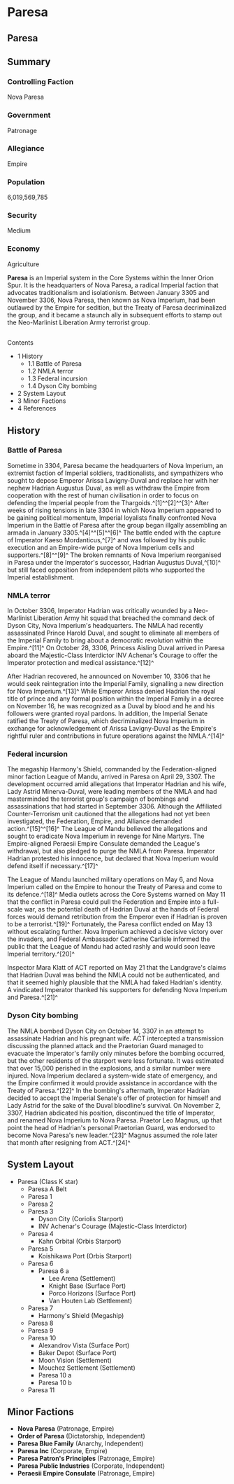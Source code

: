 # Paresa
## Paresa

		

## Summary

### Controlling Faction

Nova Paresa

### Government

Patronage

### Allegiance

Empire

### Population

6,019,569,785

### Security

Medium

### Economy

Agriculture

**Paresa** is an Imperial system in the Core Systems within the Inner Orion Spur. It is the headquarters of Nova Paresa, a radical Imperial faction that advocates traditionalism and isolationism. Between January 3305 and November 3306, Nova Paresa, then known as Nova Imperium, had been outlawed by the Empire for sedition, but the Treaty of Paresa decriminalized the group, and it became a staunch ally in subsequent efforts to stamp out the Neo-Marlinist Liberation Army terrorist group.

## 

Contents

- 1 History
    - 1.1 Battle of Paresa
    - 1.2 NMLA terror
    - 1.3 Federal incursion
    - 1.4 Dyson City bombing
- 2 System Layout
- 3 Minor Factions
- 4 References

## History

### Battle of Paresa

Sometime in 3304, Paresa became the headquarters of Nova Imperium, an extremist faction of Imperial soldiers, traditionalists, and sympathizers who sought to depose Emperor Arissa Lavigny-Duval and replace her with her nephew Hadrian Augustus Duval, as well as withdraw the Empire from cooperation with the rest of human civilisation in order to focus on defending the Imperial people from the Thargoids.^[1]^^[2]^^[3]^ After weeks of rising tensions in late 3304 in which Nova Imperium appeared to be gaining political momentum, Imperial loyalists finally confronted Nova Imperium in the Battle of Paresa after the group began illgally assembling an armada in January 3305.^[4]^^[5]^^[6]^ The battle ended with the capture of Imperator Kaeso Mordanticus,^[7]^ and was followed by his public execution and an Empire-wide purge of Nova Imperium cells and supporters.^[8]^^[9]^ The broken remnants of Nova Imperium reorganised in Paresa under the Imperator's successor, Hadrian Augustus Duval,^[10]^ but still faced opposition from independent pilots who supported the Imperial establishment.

### NMLA terror

In October 3306, Imperator Hadrian was critically wounded by a Neo-Marlinist Liberation Army hit squad that breached the command deck of Dyson City, Nova Imperium's headquarters. The NMLA had recently assassinated Prince Harold Duval, and sought to eliminate all members of the Imperial Family to bring about a democratic revolution within the Empire.^[11]^ On October 28, 3306, Princess Aisling Duval arrived in Paresa aboard the Majestic-Class Interdictor INV Achenar's Courage to offer the Imperator protection and medical assistance.^[12]^

After Hadrian recovered, he announced on November 10, 3306 that he would seek reintegration into the Imperial Family, signalling a new direction for Nova Imperium.^[13]^ While Emperor Arissa denied Hadrian the royal title of prince and any formal position within the Imperial Family in a decree on November 16, he was recognized as a Duval by blood and he and his followers were granted royal pardons. In addition, the Imperial Senate ratified the Treaty of Paresa, which decriminalized Nova Imperium in exchange for acknowledgement of Arissa Lavigny-Duval as the Empire's rightful ruler and contributions in future operations against the NMLA.^[14]^

### Federal incursion

The megaship Harmony's Shield, commanded by the Federation-aligned minor faction League of Mandu, arrived in Paresa on April 29, 3307. The development occurred amid allegations that Imperator Hadrian and his wife, Lady Astrid Minerva-Duval, were leading members of the NMLA and had masterminded the terrorist group's campaign of bombings and assassinations that had started in September 3306. Although the Affiliated Counter-Terrorism unit cautioned that the allegations had not yet been investigated, the Federation, Empire, and Alliance demanded action.^[15]^^[16]^ The League of Mandu believed the allegations and sought to eradicate Nova Imperium in revenge for Nine Martyrs. The Empire-aligned Peraesii Empire Consulate demanded the League's withdrawal, but also pledged to purge the NMLA from Paresa. Imperator Hadrian protested his innocence, but declared that Nova Imperium would defend itself if necessary.^[17]^

The League of Mandu launched military operations on May 6, and Nova Imperium called on the Empire to honour the Treaty of Paresa and come to its defence.^[18]^ Media outlets across the Core Systems warned on May 11 that the conflict in Paresa could pull the Federation and Empire into a full-scale war, as the potential death of Hadrian Duval at the hands of Federal forces would demand retribution from the Emperor even if Hadrian is proven to be a terrorist.^[19]^ Fortunately, the Paresa conflict ended on May 13 without escalating further. Nova Imperium achieved a decisive victory over the invaders, and Federal Ambassador Catherine Carlisle informed the public that the League of Mandu had acted rashly and would soon leave Imperial territory.^[20]^

Inspector Mara Klatt of ACT reported on May 21 that the Landgrave's claims that Hadrian Duval was behind the NMLA could not be authenticated, and that it seemed highly plausible that the NMLA had faked Hadrian's identity. A vindicated Imperator thanked his supporters for defending Nova Imperium and Paresa.^[21]^

### Dyson City bombing

The NMLA bombed Dyson City on October 14, 3307 in an attempt to assassinate Hadrian and his pregnant wife. ACT intercepted a transmission discussing the planned attack and the Praetorian Guard managed to evacuate the Imperator's family only minutes before the bombing occurred, but the other residents of the starport were less fortunate. It was estimated that over 15,000 perished in the explosions, and a similar number were injured. Nova Imperium declared a system-wide state of emergency, and the Empire confirmed it would provide assistance in accordance with the Treaty of Paresa.^[22]^ In the bombing's aftermath, Imperator Hadrian decided to accept the Imperial Senate's offer of protection for himself and Lady Astrid for the sake of the Duval bloodline's survival. On November 2, 3307, Hadrian abdicated his position, discontinued the title of Imperator, and renamed Nova Imperium to Nova Paresa. Praetor Leo Magnus, up that point the head of Hadrian's personal Praetorian Guard, was endorsed to become Nova Paresa's new leader.^[23]^ Magnus assumed the role later that month after resigning from ACT.^[24]^

## System Layout

- Paresa (Class K star)
    - Paresa A Belt
    - Paresa 1
    - Paresa 2
    - Paresa 3
        - Dyson City (Coriolis Starport)
        - INV Achenar's Courage (Majestic-Class Interdictor)
    - Paresa 4
        - Kahn Orbital (Orbis Starport)
    - Paresa 5
        - Koishikawa Port (Orbis Starport)
    - Paresa 6
        - Paresa 6 a
            - Lee Arena (Settlement)
            - Knight Base (Surface Port)
            - Porco Horizons (Surface Port)
            - Van Houten Lab (Settlement)
    - Paresa 7
        - Harmony's Shield (Megaship)
    - Paresa 8
    - Paresa 9
    - Paresa 10
        - Alexandrov Vista (Surface Port)
        - Baker Depot (Surface Port)
        - Moon Vision (Settlement)
        - Mouchez Settlement (Settlement)
        - Paresa 10 a
        - Paresa 10 b
    - Paresa 11

## Minor Factions

- **Nova Paresa** (Patronage, Empire)
- **Order of Paresa** (Dictatorship, Independent)
- **Paresa Blue Family** (Anarchy, Independent)
- **Paresa Inc** (Corporate, Empire)
- **Paresa Patron's Principles** (Patronage, Empire)
- **Paresa Public Industries** (Corporate, Independent)
- **Peraesii Empire Consulate** (Patronage, Empire)